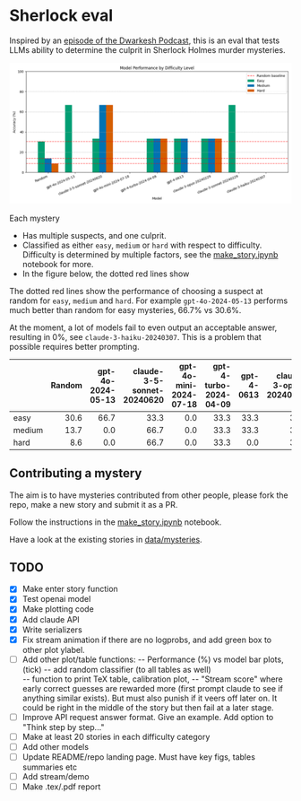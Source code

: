 # Sherlock eval

Inspired by an [episode of the Dwarkesh Podcast](https://x.com/dwarkesh_sp/status/1825931761118794102), this is an eval that tests LLMs ability to determine the culprit in Sherlock Holmes murder mysteries. 

![Model Performance](data/visualizations/model_performance.png)

Each mystery
- Has multiple suspects, and one culprit.
- Classified as either `easy`, `medium` or `hard` with respect to difficulty. Difficulty is determined by multiple factors, see the [make_story.ipynb](https://github.com/patrickmziet/sherlock/blob/main/make_story.ipynb) notebook for more.
- In the figure below, the dotted red lines show 

The dotted red lines show the performance of choosing a suspect at random for `easy`, `medium` and `hard`. For example `gpt-4o-2024-05-13` performs much better than random for easy mysteries, 66.7% vs 30.6%. 

At the moment, a lot of models fail to even output an acceptable answer, resulting in 0%, see `claude-3-haiku-20240307`. This is a problem that possible requires better prompting.

|        | Random | gpt-4o-2024-05-13 | claude-3-5-sonnet-20240620 | gpt-4o-mini-2024-07-18 | gpt-4-turbo-2024-04-09 | gpt-4-0613 | claude-3-opus-20240229 | claude-3-sonnet-20240229 | claude-3-haiku-20240307 |
| :----- | -----: | ----------------: | -------------------------: | ---------------------: | ---------------------: | ---------: | ---------------------: | -----------------------: | ----------------------: |
| easy   |   30.6 |              66.7 |                       33.3 |                    0.0 |                   33.3 |       33.3 |                   33.3 |                     66.7 |                     0.0 |
| medium |   13.7 |               0.0 |                       66.7 |                    0.0 |                   33.3 |       33.3 |                   33.3 |                      0.0 |                     0.0 |
| hard   |    8.6 |               0.0 |                       66.7 |                    0.0 |                   33.3 |        0.0 |                   33.3 |                      0.0 |                     0.0 |
## Contributing a mystery

The aim is to have mysteries contributed from other people, please fork the repo, make a new story and submit it as a PR. 

Follow the instructions in the [make_story.ipynb](https://github.com/patrickmziet/sherlock/blob/main/make_story.ipynb) notebook. 

Have a look at the existing stories in [data/mysteries](https://github.com/patrickmziet/sherlock/tree/main/data/mysteries).

## TODO
- [X] Make enter story function
- [X] Test openai model
- [X] Make plotting code
- [X] Add claude API
- [X] Write serializers
- [X] Fix stream animation if there are no logprobs, and add green box to other plot ylabel.
- [ ] Add other plot/table functions: 
-- Performance (%) vs model bar plots, (tick) 
-- add random classifier (to all tables as well)  
-- function to print TeX table, calibration plot, 
-- "Stream score" where early correct guesses are rewarded more (first prompt claude to see if anything similar exists). But must also punish if it veers off later on. It could be right in the middle of the story but then fail at a later stage. 
- [ ] Improve API request answer format. Give an example. Add option to "Think step by step..."
- [ ] Make at least 20 stories in each difficulty category
- [ ] Add other models
- [ ] Update README/repo landing page. Must have key figs, tables summaries etc
- [ ] Add stream/demo
- [ ] Make .tex/.pdf report